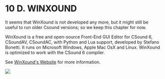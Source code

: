 # 10 D. WINXOUND

It seems that WinXound is not developed any more, but it might still be useful to run
older Csound versions; so we keep this chapter for now.

WinXound is a free and open-source Front-End GUI Editor for CSound 6,
CSoundAV, CSoundAC, with Python and Lua support, developed by Stefano Bonetti.
It runs on Microsoft Windows, Apple Mac OsX and Linux.
WinXound is optimized to work with the CSound 6 compiler.

See [WinXound's Website](https://mnt.conts.it/winxound) for more information.

![](../resources/images/10-d-winxound.jpg)
